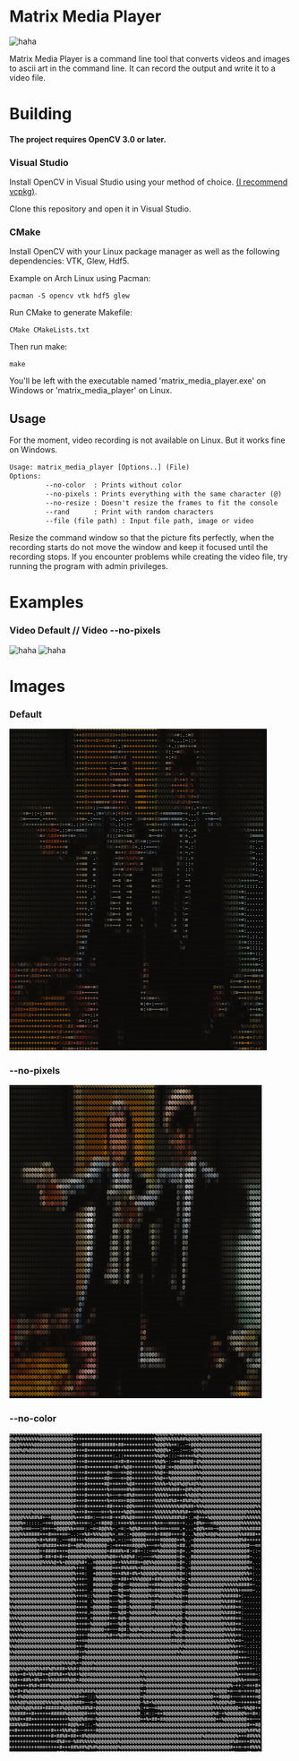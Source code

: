 # Matrix Media Player

![haha](examples/video-default.gif)

Matrix Media Player is a command line tool that converts videos and images to ascii art in the command line.
It can record the output and write it to a video file.

# Building
#### The project requires OpenCV 3.0 or later.

### Visual Studio 
Install OpenCV in Visual Studio using your method of choice. [(I recommend vcpkg)](https://github.com/microsoft/vcpkg).

Clone this repository and open it in Visual Studio.

### CMake 
Install OpenCV with your Linux package manager as well as the following dependencies: VTK, Glew, Hdf5.

Example on Arch Linux using Pacman: 
```
pacman -S opencv vtk hdf5 glew
```

Run CMake to generate Makefile:
```
CMake CMakeLists.txt
```
Then run make: 
```
make
```
You'll be left with the executable named 'matrix_media_player.exe' on Windows or 'matrix_media_player' on Linux.



## Usage

For the moment, video recording is not available on Linux. But it works fine on Windows.
```
Usage: matrix_media_player [Options..] (File)
Options:
         --no-color  : Prints without color
         --no-pixels : Prints everything with the same character (@)
         --no-resize : Doesn't resize the frames to fit the console
         --rand      : Print with random characters
         --file (file path) : Input file path, image or video
```
Resize the command window so that the picture fits perfectly, when the recording starts do not move the window and keep it focused until the recording stops.
If you encounter problems while creating the video file, try running the program with admin privileges.

# Examples
### Video Default                          //    Video --no-pixels
![haha](examples/video-default.gif)  ![haha](examples/video-nopixels.gif)

# Images

### Default
![Default](examples/default.png)
### --no-pixels
![--no-pixels](examples/no-pixels.png)
### --no-color
![--no-color](examples/no-color.png)


